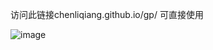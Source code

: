 访问此链接chenliqiang.github.io/gp/ 可直接使用

![image](https://github.com/chenliqiang/gp/assets/17630061/cbdfec44-44c7-4128-8c2d-04015bfd66bd)

